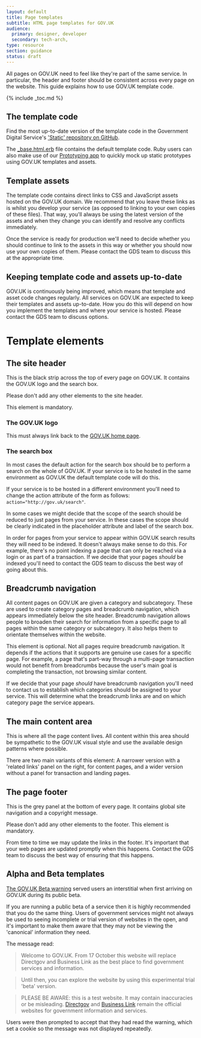 ```yaml
---
layout: default
title: Page templates
subtitle: HTML page templates for GOV.UK
audience:
  primary: designer, developer
  secondary: tech-arch,
type: resource
section: guidance
status: draft
---
```


All pages on GOV.UK need to feel like they're part of the same service. In particular, the header and footer should be consistent across every page on the website. This guide explains how to use GOV.UK template code.

{% include _toc.md %}

## The template code

Find the most up-to-date version of the template code in the Government Digital Service's ['Static' repository on GitHub](https://github.com/alphagov/static/tree/master/app/views/root). 

The [_base.html.erb](https://github.com/alphagov/static/blob/master/app/views/root/_base.html.erb) file contains the default template code. Ruby users can also make use of our [Prototyping app](https://github.com/alphagov/prototyping) to quickly mock up static prototypes using GOV.UK templates and assets.

## Template assets

The template code contains direct links to CSS and JavaScript assets hosted on the GOV.UK domain. We recommend that you leave these links as is whilst you develop your service (as opposed to linking to your own copies of these files). That way, you'll always be using the latest version of the assets and when they change you can identify and resolve any conflicts immediately.

Once the service is ready for production we'll need to decide whether you should continue to link to the assets in this way or whether you should now use your own copies of them. Please contact the GDS team to discuss this at the appropriate time.

## Keeping template code and assets up-to-date

GOV.UK is continuously being improved, which means that template and asset code changes regularly. All services on GOV.UK are expected to keep their templates and assets up-to-date. How you do this will depend on how you implement the templates and where your service is hosted. Please contact the GDS team to discuss options.

# Template elements

## The site header

This is the black strip across the top of every page on GOV.UK. It contains the GOV.UK logo and the search box.

Please don't add any other elements to the site header.

This element is mandatory.

### The GOV.UK logo

This must always link back to the [GOV.UK home page](http://gov.uk).

### The search box

In most cases the default action for the search box should be to perform a search on the whole of GOV.UK. If your service is to be hosted in the same environment as GOV.UK the default template code will do this.

If your service is to be hosted in a different environment you'll need to change the action attribute of the form as follows: `action="http://gov.uk/search"`.

In some cases we might decide that the scope of the search should be reduced to just pages from your service. In these cases the scope should be clearly indicated in the placeholder attribute and label of the search box.

In order for pages from your service to appear within GOV.UK search results they will need to be indexed. It doesn't always make sense to do this. For example, there's no point indexing a page that can only be reached via a login or as part of a transaction. If we decide that your pages *should* be indexed you'll need to contact the GDS team to discuss the best way of going about this.

## Breadcrumb navigation

All content pages on GOV.UK are given a category and subcategory. These are used to create category pages and breadcrumb navigation, which appears immediately below the site header. Breadcrumb navigation allows people to broaden their search for information from a specific page to all pages within the same category or subcategory. It also helps them to orientate themselves within the website.

This element is optional. Not all pages require breadcrumb navigation. It depends if the actions that it supports are genuine use cases for a specific page. For example, a page that's part-way through a multi-page transaction would not benefit from breadcrumbs because the user's main goal is completing the transaction, not browsing similar content.

If we decide that your page *should* have breadcrumb navigation you'll need to contact us to establish which categories should be assigned to your service. This will determine what the breadcrumb links are and on which category page the service appears.

## The main content area

This is where all the page content lives. All content within this area should be sympathetic to the GOV.UK visual style and use the available design patterns where possible.

There are two main variants of this element: A narrower version with a 'related links' panel on the right, for content pages, and a wider version without a panel for transaction and landing pages.

## The page footer

This is the grey panel at the bottom of every page. It contains global site navigation and a copyright message.

Please don't add any other elements to the footer. This element is mandatory.

From time to time we may update the links in the footer. It's important that your web pages are updated promptly when this happens. Contact the GDS team to discuss the best way of ensuring that this happens.

## Alpha and Beta templates

[The GOV.UK Beta warning](https://github.com/alphagov/static/blob/master/app/assets/javascripts/welcome.js) served users an interstitial when first arriving on GOV.UK during its public beta.

If you are running a public beta of a service then it is highly recommended that you do the same thing. Users of government services might not always be used to seeing incomplete or trial version of websites in the open, and it's important to make them aware that they may not be viewing the 'canonical' information they need.

The message read:

>Welcome to GOV.UK. From 17 October this website will replace Directgov and Business Link as the best place to find government services and information.  

>Until then, you can explore the website by using this experimental trial 'beta' version.

>PLEASE BE AWARE: this is a test website. It may contain inaccuracies or be misleading. <a href='http://www.direct.gov.uk'>Directgov</a> and <a href='http://businesslink.gov.uk'>Business Link</a> remain the official websites for government information and services.

Users were then prompted to accept that they had read the warning, which set a cookie so the message was not displayed repeatedly. 
